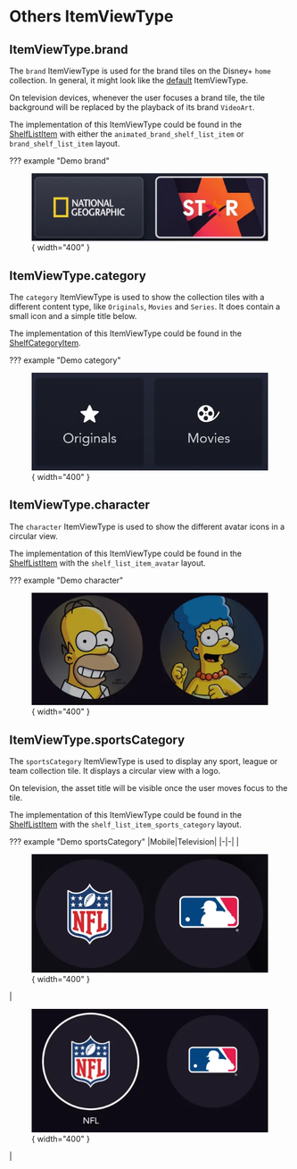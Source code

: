 # Others ItemViewType

## ItemViewType.brand

The `brand` ItemViewType is used for the brand tiles on the Disney+ `home` collection. In general, it might look like the [default](item_view_type_content.md#itemviewtypedefault) ItemViewType.

On television devices, whenever the user focuses a brand tile, the tile background will be replaced by the playback of its brand `VideoArt`.

The implementation of this ItemViewType could be found in the [ShelfListItem](https://github.bamtech.co/Android/Dmgz/blob/development/features/collections/src/main/java/com/bamtechmedia/dominguez/collections/items/ShelfListItem.kt) with either the `animated_brand_shelf_list_item` or `brand_shelf_list_item` layout.

??? example "Demo brand"
    <figure markdown>![](images/itemViewType_brand.webp){ width="400" }</figure>

## ItemViewType.category

The `category` ItemViewType is used to show the collection tiles with a different content type, like `Originals`, `Movies` and `Series`. It does contain a small icon and a simple title below.

The implementation of this ItemViewType could be found in the [ShelfCategoryItem](https://github.bamtech.co/Android/Dmgz/blob/development/features/collections/src/main/java/com/bamtechmedia/dominguez/collections/items/ShelfCategoryItem.kt).

??? example "Demo category"
    <figure markdown>![](images/itemViewType_category.webp){ width="400" }</figure>

## ItemViewType.character

The `character` ItemViewType is used to show the different avatar icons in a circular view.

The implementation of this ItemViewType could be found in the [ShelfListItem](https://github.bamtech.co/Android/Dmgz/blob/development/features/collections/src/main/java/com/bamtechmedia/dominguez/collections/items/ShelfCategoryItem.kt) with the `shelf_list_item_avatar` layout.

??? example "Demo character"
    <figure markdown>![](images/itemViewType_character.webp){ width="400" }</figure>

## ItemViewType.sportsCategory

The `sportsCategory` ItemViewType is used to display any sport, league or team collection tile. It displays a circular view with a logo.

On television, the asset title will be visible once the user moves focus to the tile.

The implementation of this ItemViewType could be found in the [ShelfListItem](https://github.bamtech.co/Android/Dmgz/blob/development/features/collections/src/main/java/com/bamtechmedia/dominguez/collections/items/ShelfCategoryItem.kt) with the `shelf_list_item_sports_category` layout.

??? example "Demo sportsCategory"
    |Mobile|Television|
    |-|-|
    |<figure markdown>![](images/itemViewType_sportsCategory_mobile.webp){ width="400" }</figure>|<figure markdown>![](images/itemViewType_sportsCategory.webp){ width="400" }</figure>|
